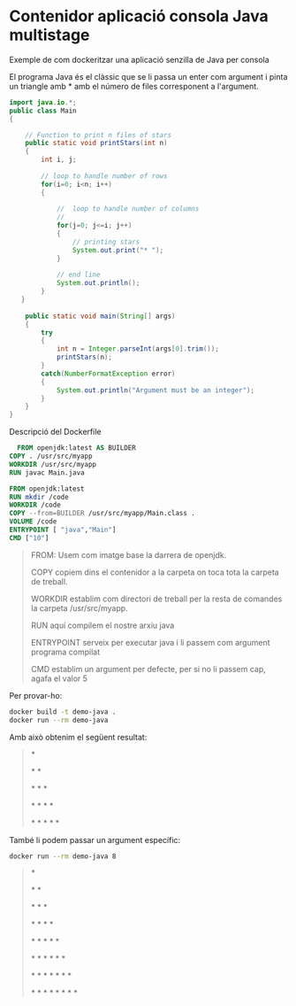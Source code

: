 # Contenidor aplicació consola Java multistage

Exemple de com dockeritzar una aplicació senzilla de Java per consola

El programa Java és el clàssic que se li passa un enter com argument i pinta un triangle amb * amb el número de files corresponent a l'argument.

```java
import java.io.*;
public class Main 
{

    // Function to print n files of stars
    public static void printStars(int n) 
    { 
        int i, j;
  
        // loop to handle number of rows 
        for(i=0; i<n; i++)
        {
  
            //  loop to handle number of columns
            //
            for(j=0; j<=i; j++)
            { 
                // printing stars 
                System.out.print("* ");
            } 
  
            // end line
            System.out.println(); 
        }
   }
 
    public static void main(String[] args) 
    {
        try
        {
            int n = Integer.parseInt(args[0].trim());
            printStars(n);
        }
        catch(NumberFormatException error)
        {
            System.out.println("Argument must be an integer");
        }
    }
}
```

Descripció del Dockerfile

```Dockerfile
  FROM openjdk:latest AS BUILDER
COPY . /usr/src/myapp
WORKDIR /usr/src/myapp
RUN javac Main.java

FROM openjdk:latest 
RUN mkdir /code
WORKDIR /code
COPY --from=BUILDER /usr/src/myapp/Main.class .
VOLUME /code
ENTRYPOINT [ "java","Main"]
CMD ["10"]

```

> FROM: Usem com imatge base la darrera de openjdk.
>
> COPY copiem dins el contenidor a la carpeta on toca tota la carpeta de treball.
>
> WORKDIR establim com directori de treball per la resta de comandes la carpeta /usr/src/myapp.
>
> RUN aquí compilem el nostre arxiu java
>
> ENTRYPOINT serveix per executar java i li passem com argument programa compilat
>
> CMD establim un argument per defecte, per si no li passem cap, agafa el valor 5

Per provar-ho:

```bash
docker build -t demo-java .
docker run --rm demo-java
```

Amb això obtenim el següent resultat:

> \*
>
> \* \*
>
> \* \* \*
>
> \* \* \* \*
>
> \* \* \* \* \*

També li podem passar un argument específic:

```bash
docker run --rm demo-java 8
```

> \*
>
>\* \*
>
> \* \* \*
>
> \* \* \* \*
>
> \* \* \* \* \*
>
> \* \* \* \* \* \*
>
> \* \* \* \* \* \* \*
>
> \* \* \* \* \* \* \* \*
